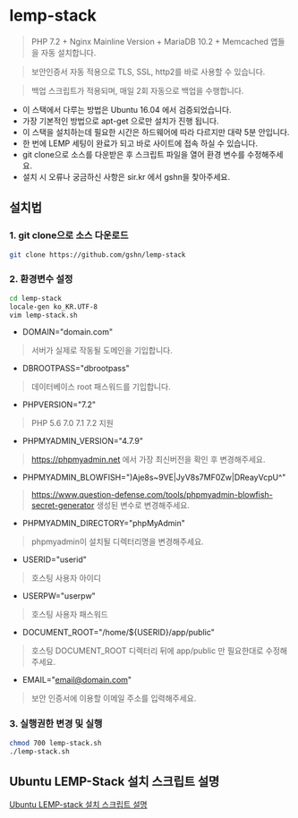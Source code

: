 # lemp-stack
> PHP 7.2 + Nginx Mainline Version + MariaDB 10.2 + Memcached 앱들을 자동 설치합니다.

> 보안인증서 자동 적용으로 TLS, SSL, http2를 바로 사용할 수 있습니다.

> 백업 스크립트가 적용되며, 매일 2회 자동으로 백업을 수행합니다.

- 이 스택에서 다루는 방법은 Ubuntu 16.04 에서 검증되었습니다.
- 가장 기본적인 방법으로 apt-get 으로만 설치가 진행 됩니다.
- 이 스택을 설치하는데 필요한 시간은 하드웨어에 따라 다르지만 대략 5분 안입니다.
- 한 번에 LEMP 세팅이 완료가 되고 바로 사이트에 접속 하실 수 있습니다.
- git clone으로 소스를 다운받은 후 스크립트 파일을 열어 환경 변수를 수정해주세요.
- 설치 시 오류나 궁금하신 사항은 sir.kr 에서 gshn을 찾아주세요.

## 설치법

### 1. git clone으로 소스 다운로드

```bash
git clone https://github.com/gshn/lemp-stack
```

### 2. 환경변수 설정

```bash
cd lemp-stack
locale-gen ko_KR.UTF-8
vim lemp-stack.sh
```

- DOMAIN="domain.com"
> 서버가 실제로 작동될 도메인을 기입합니다.

- DBROOTPASS="dbrootpass"
> 데이터베이스 root 패스워드를 기입합니다.

- PHPVERSION="7.2"
> PHP 5.6 7.0 7.1 7.2 지원

- PHPMYADMIN_VERSION="4.7.9"
> https://phpmyadmin.net 에서 가장 최신버전을 확인 후 변경해주세요.

- PHPMYADMIN_BLOWFISH=")Aje8s~9VE|JyV8s7MF0Zw|DReayVcpU^"
> https://www.question-defense.com/tools/phpmyadmin-blowfish-secret-generator 생성된 변수로 변경해주세요.

- PHPMYADMIN_DIRECTORY="phpMyAdmin"
> phpmyadmin이 설치될 디렉터리명을 변경해주세요.

- USERID="userid"
> 호스팅 사용자 아이디

- USERPW="userpw"
> 호스팅 사용자 패스워드

- DOCUMENT_ROOT="/home/${USERID}/app/public"
> 호스팅 DOCUMENT_ROOT 디렉터리 뒤에 app/public 만 필요한대로 수정해주세요.

- EMAIL="email@domain.com"
> 보안 인증서에 이용할 이메일 주소를 입력해주세요.

### 3. 실행권한 변경 및 실행

```bash
chmod 700 lemp-stack.sh
./lemp-stack.sh
```

## Ubuntu LEMP-Stack 설치 스크립트 설명

[Ubuntu LEMP-stack 설치 스크립트 설명](https://github.com/gshn/lemp-stack/ubuntu.md)
